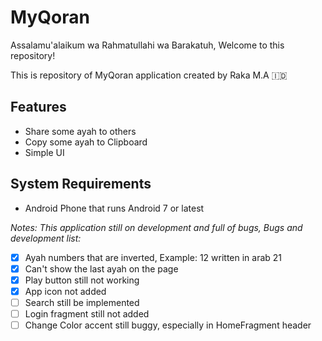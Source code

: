 # MyQoran

Assalamu'alaikum wa Rahmatullahi wa Barakatuh, Welcome to this repository!


This is repository of MyQoran application created by Raka M.A 🇮🇩

## Features

- Share some ayah to others
- Copy some ayah to Clipboard
- Simple UI

## System Requirements

* Android Phone that runs Android 7 or latest



_Notes:_
_This application still on development and full of bugs,
Bugs and development list:_

- [X] Ayah numbers that are inverted, Example: 12 written in arab 21
- [X] Can't show the last ayah on the page
- [X] Play button still not working
- [X] App icon not added
- [ ] Search still be implemented
- [ ] Login fragment still not added
- [ ] Change Color accent still buggy, especially in HomeFragment header

